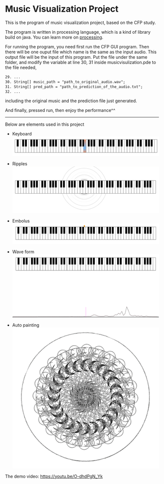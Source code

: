 # Music Visualization Project


This is the program of music visualization project, based on the CFP study.

The program is written in processing language, which is a kind of library build on java.
You can learn more on [processing](https://processing.org/).

For running the program, you need first run the CFP GUI program.
Then there will be one ouput file which name is the same as the input audio.
This output file will be the input of this program.
Put the file under the same folder, and modify the variable at line 30, 31 inside musicvisulization.pde to the file needed, 

```
29. ...
30. String[] music_path = "path_to_original_audio.wav";
31. String[] pred_path = "path_to_prediction_of_the_audio.txt";
32. ...
```

including the original music and the prediction file just generated.

And finally, pressed run, then enjoy the performance^^

- - -

Below are elements used in this project
- Keyboard
![](./images/keyboard.png)

- Ripples
![](./images/ripple.png)

- Embolus
![](./images/embolus.png)

- Wave form
![](./images/wave_form.png)

- Auto painting
![](./images/auto_painting.png)

The demo video:
https://youtu.be/O-dhdPgN_Yk
